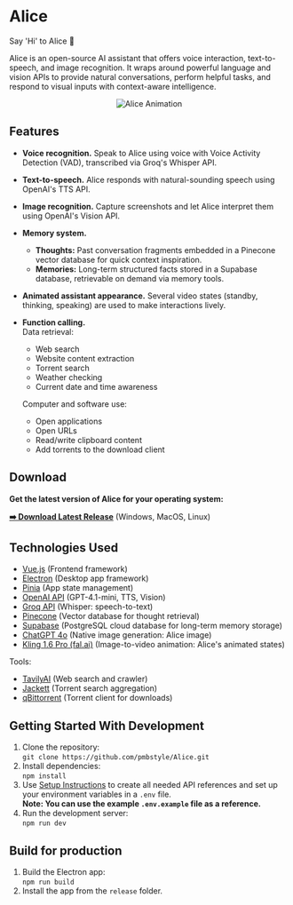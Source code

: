 # Alice

Say 'Hi' to Alice 👋

Alice is an open-source AI assistant that offers voice interaction, text-to-speech, and image recognition. It wraps around powerful language and vision APIs to provide natural conversations, perform helpful tasks, and respond to visual inputs with context-aware intelligence.

<p align="center">
  <img src="https://github.com/pmbstyle/Alice/blob/main/animation.gif?raw=true" alt="Alice Animation">
</p>

## Features

- **Voice recognition.**
  Speak to Alice using voice with Voice Activity Detection (VAD), transcribed via Groq's Whisper API.
- **Text-to-speech.**
  Alice responds with natural-sounding speech using OpenAI's TTS API.
- **Image recognition.**
  Capture screenshots and let Alice interpret them using OpenAI's Vision API.
- **Memory system.**  
  - **Thoughts:** Past conversation fragments embedded in a Pinecone vector database for quick context inspiration.  
  - **Memories:** Long-term structured facts stored in a Supabase database, retrievable on demand via memory tools.
- **Animated assistant appearance.**
  Several video states (standby, thinking, speaking) are used to make interactions lively.
- **Function calling.**  
  Data retrieval:
   - Web search
   - Website content extraction
   - Torrent search
   - Weather checking
   - Current date and time awareness

  Computer and software use:
   - Open applications
   - Open URLs
   - Read/write clipboard content
   - Add torrents to the download client

## Download

**Get the latest version of Alice for your operating system:**

[**➡️ Download Latest Release**](https://github.com/pmbstyle/Alice/releases/latest) (Windows, MacOS, Linux)



## Technologies Used

- [Vue.js](https://vuejs.org/) (Frontend framework)
- [Electron](https://www.electronjs.org/) (Desktop app framework)
- [Pinia](https://pinia.vuejs.org/) (App state management)
- [OpenAI API](https://platform.openai.com/docs/api-reference/introduction) (GPT-4.1-mini, TTS, Vision)
- [Groq API](https://console.groq.com/) (Whisper: speech-to-text)
- [Pinecone](https://www.pinecone.io/) (Vector database for thought retrieval)
- [Supabase](https://supabase.com/) (PostgreSQL cloud database for long-term memory storage)
- [ChatGPT 4o](https://chat.openai.com) (Native image generation: Alice image)
- [Kling 1.6 Pro (fal.ai)](https://fal.ai/) (Image-to-video animation: Alice's animated states)

Tools:
- [TavilyAI](https://tavily.com) (Web search and crawler)
- [Jackett](https://github.com/Jackett/Jackett) (Torrent search aggregation)
- [qBittorrent](https://www.qbittorrent.org/) (Torrent client for downloads)

## Getting Started With Development

1. Clone the repository:  
   `git clone https://github.com/pmbstyle/Alice.git`
2. Install dependencies:  
   `npm install`
3. Use [Setup Instructions](https://github.com/pmbstyle/Alice/blob/main/docs/setupInstructions.md) to create all needed API references and set up your environment variables in a `.env` file.  
   **Note: You can use the example `.env.example` file as a reference.**
4. Run the development server:  
   `npm run dev`
   
## Build for production
1. Build the Electron app:  
   `npm run build`
2. Install the app from the `release` folder.
